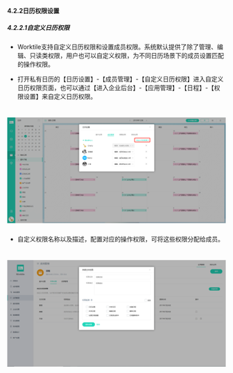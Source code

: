 #### 4.2.2日历权限设置

##### 4.2.2.1自定义日历权限

* Worktile支持自定义日历权限和设置成员权限。系统默认提供了除了管理、编辑、只读类权限，用户也可以自定义权限，为不同日历场景下的成员设置匹配的操作权限。

* 打开私有日历的【日历设置】-【成员管理】-【自定义日历权限】进入自定义日历权限页面，也可以通过【进入企业后台】-【应用管理】-【日程】-【权限设置】来自定义日历权限。

# ![](/assets/4.2.2自定义日历权限.png)

* 自定义权限名称以及描述，配置对应的操作权限，可将这些权限分配给成员。

# ![](/assets/4.2.2新建日历权限.png)